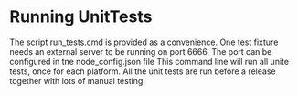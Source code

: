 ﻿Running UnitTests
===========================================
The script run_tests.cmd is provided as a convenience.
One test fixture needs an external server to be running on port 6666. The port can be configured in tne node_config.json file
This command line will run all unite tests, once for each platform.
All the unit tests are run before a release together with lots of manual testing.
